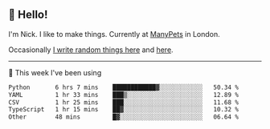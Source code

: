 ## 👋 Hello! 

I'm Nick. I like to make things. Currently at [ManyPets](https://manypets.com) in London.

Occasionally [I write random things here](https://nicksnell.com) and [here](https://twitter.com/nicksnell).

-------

🚀 This week I've been using

<!--START_SECTION:waka-->

```txt
Python       6 hrs 7 mins    ████████████▓░░░░░░░░░░░░   50.34 %
YAML         1 hr 33 mins    ███▒░░░░░░░░░░░░░░░░░░░░░   12.89 %
CSV          1 hr 25 mins    ███░░░░░░░░░░░░░░░░░░░░░░   11.68 %
TypeScript   1 hr 15 mins    ██▓░░░░░░░░░░░░░░░░░░░░░░   10.32 %
Other        48 mins         █▓░░░░░░░░░░░░░░░░░░░░░░░   06.64 %
```

<!--END_SECTION:waka-->
